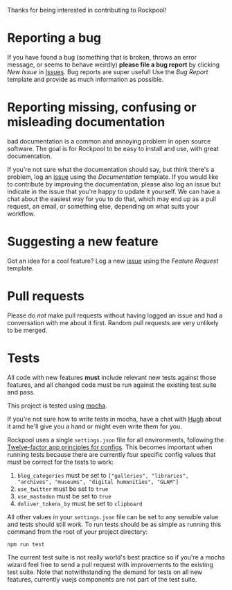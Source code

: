 Thanks for being interested in contributing to Rockpool!

# Reporting a bug

If you have found a bug (something that is broken, throws an error message, or seems to behave weirdly) **please file a bug report** by clicking _New Issue_ in [Issues](https://github.com/hughrun/rockpool/issues). Bug reports are super useful! Use the _Bug Report_ template and provide as much information as possible.

# Reporting missing, confusing or misleading documentation

bad documentation is a common and annoying problem in open source software. The goal is for Rockpool to be easy to install and use, with great documentation.

If you're not sure what the documentation should say, but think there's a problem, log an [issue](https://github.com/hughrun/rockpool/issues) using the _Documentation_ template.
If you would like to contribute by improving the documentation, please also log an issue but indicate in the issue that you're happy to update it yourself. We can have a chat about the easiest way for you to do that, which may end up as a pull request, an email, or something else, depending on what suits your workflow.

# Suggesting a new feature

Got an idea for a cool feature? Log a new [issue](https://github.com/hughrun/rockpool/issues) using the _Feature Request_ template.

# Pull requests

Please do _not_ make pull requests without having logged an issue and had a conversation with me about it first. Random pull requests are very unlikely to be merged.

# Tests

All code with new features **must** include relevant new tests against those features, and all changed code must be run against the existing test suite and pass.

This project is tested using [mocha](https://github.com/mochajs/mocha).

If you're not sure how to write tests in mocha, have a chat with [Hugh](https://github.com/hughrun) about it amd he'll give you a hand or might even write them for you.

Rockpool uses a single `settings.json` file for all environments, following the [Twelve-factor app principles for configs](https://12factor.net/config). This becomes important when running tests because there are currently four specific config values that must be correct for the tests to work:

1. `blog_categories` must be set to `["galleries", "libraries", "archives", "museums", "digital humanities", "GLAM"]`
2. `use_twitter` must be set to `true`
3. `use_mastodon` must be set to `true`
4. `deliver_tokens_by` must be set to `clipboard`

All other values in your `settings.json` file can be set to any sensible value and tests should still work. To run tests should be as simple as running this command from the root of your project directory:

```
npm run test
```

The current test suite is not really world's best practice so if you're a mocha wizard feel free to send a pull request with improvements to the existing test suite. Note that notwithstanding the demand for tests on all new features, currently vuejs components are not part of the test suite.

